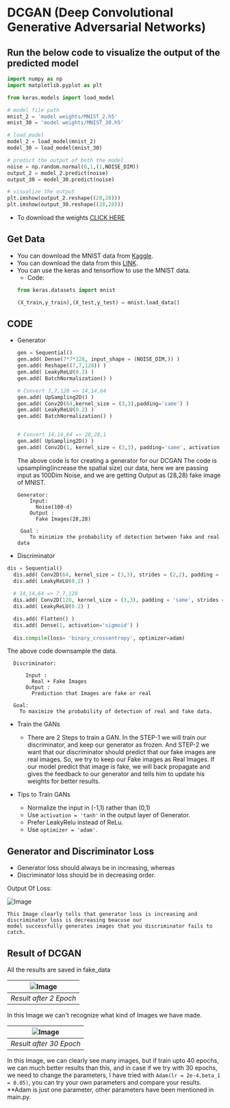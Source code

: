 # DCGAN (Deep Convolutional Generative Adversarial Networks)

## Run the below code to visualize the output of the predicted model

```python
import numpy as np
import matplotlib.pyplot as plt

from keras.models import load_model

# model file path
mnist_2 = 'model weights/MNIST_2.h5'
mnist_30 = 'model weights/MNIST_30.h5'

# load model
model_2 = load_model(mnist_2)
model_30 = load_model(mnist_30)

# predict the output of both the model
noise = np.random.normal(0,1,(1,NOISE_DIM))
output_2 = model_2.predict(noise)
output_30 = model_30.predict(noise)

# visualize the output
plt.imshow(output_2.reshape((28,28)))
plt.imshow(output_30.reshape((28,28)))
```

  - To download the weights [CLICK HERE](https://drive.google.com/drive/folders/12yPSg2kCRL1Kc5rxOw32FxOcGHYDZJVu?usp=sharing)
## Get Data
   - You can download the MNIST data from [Kaggle](https://www.kaggle.com/c/digit-recognizer).
   - You can download the data from this [LINK](https://drive.google.com/drive/folders/1C7o2RL2MyPjpUo3Q1MiRo91p4GNZLOhs?usp=sharing).
   - You can use the keras and tensorflow to use the MNIST data.
        - Code:
        ```python
        from keras.datasets import mnist

        (X_train,y_train),(X_test,y_test) = mnist.load_data()
        ```

## CODE
  - Generator
    ```python
    gen = Sequential()
    gen.add( Dense(7*7*128, input_shape = (NOISE_DIM,)) )
    gen.add( Reshape((7,7,128)) )
    gen.add( LeakyReLU(0.2) )
    gen.add( BatchNormalization() )
    
    # Convert 7,7,128 => 14,14,64
    gen.add( UpSampling2D() )
    gen.add( Conv2D(64,kernel_size = (3,3),padding='same') )
    gen.add( LeakyReLU(0.2) )
    gen.add( BatchNormalization() )
    
    
    # Convert 14,14,64 => 28,28,1
    gen.add( UpSampling2D() )
    gen.add( Conv2D(1, kernel_size = (3,3), padding='same', activation = 'tanh') )
    ```
    
    The above code is for creating a generator for our DCGAN
    The code is upsampling(increase the spatial size) our data, here we are passing input as 100Dim Noise, and we are getting Output as (28,28) fake image of MNIST.
        
        Generator:
            Input: 
              Noise(100-d)
            Output : 
              Fake Images(28,28)
          
         Goal : 
            To minimize the probability of detection between fake and real data
       
  - Discriminator
  ```python
  dis = Sequential()
    dis.add( Conv2D(64, kernel_size = (3,3), strides = (2,2), padding = 'same', input_shape = (28,28,1)) )
    dis.add( LeakyReLU(0.2) )
    
    # 14,14,64 => 7,7,128
    dis.add( Conv2D(128, kernel_size = (3,3), padding = 'same', strides = (2,2)))
    dis.add( LeakyReLU(0.2) )

    dis.add( Flatten() )
    dis.add( Dense(1, activation='sigmoid') )
    
    dis.compile(loss= 'binary_crossentropy', optimizer=adam)
  ```
  The above code downsample the data.
      
      Discriminator:
      
          Input : 
            Real + Fake Images
          Output : 
            Prediction that Images are fake or real
        
      Goal:
        To maximize the probability of detection of real and fake data.
  - Train the GANs
      - There are 2 Steps to train a GAN. In the STEP-1 we will train our discriminator, and keep our generator as frozen. And STEP-2 we want that our discriminator should predict that our fake images are real images.
        So, we try to keep our Fake images as Real Images. If our model predict that image is fake, we will back propagate and gives the feedback to our generator and tells him to update his weights for better results.
        
   - Tips to Train GANs
      - Normalize the input in (-1,1) rather than (0,1)
      - Use ```activation = 'tanh'``` in the output layer of Generator.
      - Prefer LeakyRelu instead of ReLu.
      - Use ```optimizer = 'adam'```.
      
## Generator and Discriminator Loss
  - Generator loss should always be in increasing, whereas
  - Discriminator loss should be in decreasing order.
  
  Output Of Loss:
  
   ![Image](LOSS_GRAPH.png)
    
    This Image clearly tells that generator loss is increasing and discriminator loss is decreasing beacuse our 
    model successfully generates images that you discriminator fails to catch.
    
    
    
## Result of DCGAN
All the results are saved in fake_data
    
    
| ![Image](fake_data/EPOCH_1.png) | 
|:--:| 
| *Result after 2 Epoch* |

In this Image we can't recognize what kind of Images we have made.



| ![Image](fake_data/EPOCH_30.png) | 
|:--:| 
| *Result after 30 Epoch* |
      
In this Image, we can clearly see many images, but if train upto 40 epochs, we can much better results than this,
and in case if we try with 30 epochs, we need to change the parameters, I have tried with ```Adam(lr = 2e-4,beta_1 = 0.05)```, you can try your own parameters 
and compare your results. **Adam is just one parameter, other parameters have been mentioned in main.py.
      
      
      
      
      
      
      
      
      
      
      
      
      
      
      
      
      
      
